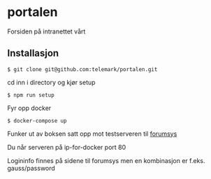 # portalen
Forsiden på intranettet vårt

## Installasjon
```
$ git clone git@github.com:telemark/portalen.git
```

cd inn i directory og kjør setup

```
$ npm run setup
```

Fyr opp docker

```
$ docker-compose up
```

Funker ut av boksen satt opp mot testserveren til [forumsys](http://www.forumsys.com/en/tutorials/integration-how-to/ldap/online-ldap-test-server/)

Du når serveren på ip-for-docker port 80

Logininfo finnes på sidene til forumsys men en kombinasjon er f.eks. gauss/password
